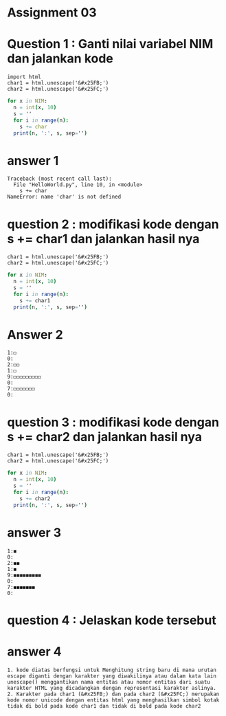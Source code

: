 # Assignment 03
# Question 1 : Ganti nilai variabel NIM dan jalankan kode
```
import html
char1 = html.unescape('&#x25FB;')
char2 = html.unescape('&#x25FC;')
```
```NIM = '10219070'
for x in NIM:
  n = int(x, 10)
  s = ''
  for i in range(n):
    s += char
  print(n, ':', s, sep='')
```
# answer 1
```
Traceback (most recent call last):
  File "HelloWorld.py", line 10, in <module>
    s += char
NameError: name 'char' is not defined
```
# question 2 : modifikasi kode dengan s += char1 dan jalankan hasil nya
```import html
char1 = html.unescape('&#x25FB;')
char2 = html.unescape('&#x25FC;')
```
```NIM = '10219070'
for x in NIM:
  n = int(x, 10)
  s = ''
  for i in range(n):
    s += char1
  print(n, ':', s, sep='')
```
# Answer 2
```
1:◻
0:
2:◻◻
1:◻
9:◻◻◻◻◻◻◻◻◻
0:
7:◻◻◻◻◻◻◻
0:
```
# question 3 : modifikasi kode dengan s += char2 dan jalankan hasil nya
```import html
char1 = html.unescape('&#x25FB;')
char2 = html.unescape('&#x25FC;')
```
```NIM = '10219070'
for x in NIM:
  n = int(x, 10)
  s = ''
  for i in range(n):
    s += char2
  print(n, ':', s, sep='')
```
# answer 3 
```
1:◼
0:
2:◼◼
1:◼
9:◼◼◼◼◼◼◼◼◼
0:
7:◼◼◼◼◼◼◼
0:
```
# question 4 : Jelaskan kode tersebut
# answer 4 
```
1. kode diatas berfungsi untuk Menghitung string baru di mana urutan escape diganti dengan karakter yang diwakilinya atau dalam kata lain unescape() menggantikan nama entitas atau nomor entitas dari suatu karakter HTML yang dicadangkan dengan representasi karakter aslinya. 
2. Karakter pada char1 (&#x25FB;) dan pada char2 (&#x25FC;) merupakan kode nomor unicode dengan entitas html yang menghasilkan simbol kotak tidak di bold pada kode char1 dan tidak di bold pada kode char2
```

